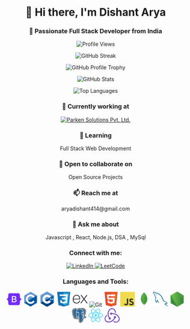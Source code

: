 
<h1 align="center">👋 Hi there, I'm Dishant Arya</h1>
<h3 align="center">🚀 Passionate Full Stack Developer from India</h3>

<p align="center"> 
  <img src="https://komarev.com/ghpvc/?username=aryadishant414&label=Profile%20views&color=blueviolet&style=flat" alt="Profile Views" /> 
</p>

<p align="center">
  <img src="https://github-readme-streak-stats.herokuapp.com/?user=aryadishant414&theme=radical" alt="GitHub Streak" />
</p>

<p align="center"> 
  <img src="https://github-profile-trophy.vercel.app/?username=aryadishant414&theme=onedark" alt="GitHub Profile Trophy" />
</p>

<p align="center">
  <img src="https://github-readme-stats.vercel.app/api?username=aryadishant414&show_icons=true&theme=radical" alt="GitHub Stats" />
</p>


<p align="center">
  <img src="https://github-readme-stats.vercel.app/api/top-langs/?username=aryadishant414&layout=compact&theme=radical" alt="Top Languages" />
</p>

<h3 align="center">🔭 Currently working at</h3>
<p align="center">
  <a href="https://www.par-ken.com/" target="_blank">
    <img src="https://img.shields.io/badge/Parken%20solutions-0A66C2?style=for-the-badge&logo=About.me&logoColor=white" alt="Parken Solutions Pvt. Ltd." />
  </a>
</p>

<h3 align="center">🌱 Learning</h3>
<p align="center">
  Full Stack Web Development
</p>

<h3 align="center">👯 Open to collaborate on</h3>
<p align="center">
  Open Source Projects
</p>



<h3 align="center">📫 Reach me at</h3>
<p align="center">
  aryadishant414@gmail.com
</p>

<h3 align="center">💬 Ask me about</h3>
<p align="center">
  Javascript , React, Node.js, DSA , MySql
</p>



<h3 align="center">Connect with me:</h3>
<p align="center">
  <a href="https://www.linkedin.com/in/dishant-arya-59838a235" target="_blank">
    <img src="https://img.shields.io/badge/LinkedIn-0077B5?style=for-the-badge&logo=linkedin&logoColor=white" alt="LinkedIn" />
  </a>
  <a href="https://leetcode.com/u/aryadishant414/" target="_blank">
    <img src="https://img.shields.io/badge/LeetCode-FFA116?style=for-the-badge&logo=leetcode&logoColor=white" alt="LeetCode" />
  </a>
</p>

<h3 align="center">Languages and Tools:</h3>
<p align="center">
  <img src="https://raw.githubusercontent.com/devicons/devicon/master/icons/bootstrap/bootstrap-plain.svg" alt="Bootstrap" width="40" height="40"/> 
  <img src="https://raw.githubusercontent.com/devicons/devicon/master/icons/c/c-original.svg" alt="C" width="40" height="40"/> 
  <img src="https://raw.githubusercontent.com/devicons/devicon/master/icons/cplusplus/cplusplus-original.svg" alt="C++" width="40" height="40"/> 
  <img src="https://raw.githubusercontent.com/devicons/devicon/master/icons/css3/css3-original.svg" alt="CSS3" width="40" height="40"/> 
  <img src="https://raw.githubusercontent.com/devicons/devicon/master/icons/express/express-original.svg" alt="Express.js" width="40" height="40"/> 
  <img src="https://www.vectorlogo.zone/logos/git-scm/git-scm-icon.svg" alt="Git" width="40" height="40"/> 
  <img src="https://raw.githubusercontent.com/devicons/devicon/master/icons/html5/html5-original.svg" alt="HTML5" width="40" height="40"/> 
  <img src="https://raw.githubusercontent.com/devicons/devicon/master/icons/javascript/javascript-original.svg" alt="JavaScript" width="40" height="40"/> 
  <img src="https://raw.githubusercontent.com/devicons/devicon/master/icons/mongodb/mongodb-original.svg" alt="MongoDB" width="40" height="40"/> 
  <img src="https://raw.githubusercontent.com/devicons/devicon/master/icons/mysql/mysql-original.svg" alt="MySQL" width="40" height="40"/> 
  <img src="https://raw.githubusercontent.com/devicons/devicon/master/icons/nodejs/nodejs-original.svg" alt="Node.js" width="40" height="40"/> 
  <img src="https://raw.githubusercontent.com/devicons/devicon/master/icons/postgresql/postgresql-original.svg" alt="PostgreSQL" width="40" height="40"/> 
  <img src="https://raw.githubusercontent.com/devicons/devicon/master/icons/react/react-original.svg" alt="React.js" width="40" height="40"/> 
  <img src="https://raw.githubusercontent.com/devicons/devicon/master/icons/redux/redux-original.svg" alt="Redux" width="40" height="40"/> 
</p>
